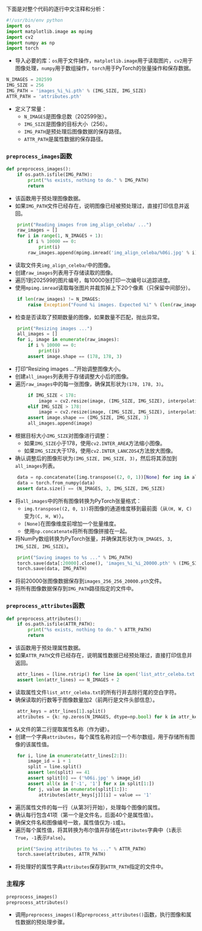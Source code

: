 下面是对整个代码的逐行中文注释和分析：

```python
#!/usr/bin/env python
import os
import matplotlib.image as mpimg
import cv2
import numpy as np
import torch
```

* 导入必要的库：`os`用于文件操作，`matplotlib.image`用于读取图片，`cv2`用于图像处理，`numpy`用于数组操作，`torch`用于PyTorch的张量操作和保存数据。

```python
N_IMAGES = 202599
IMG_SIZE = 256
IMG_PATH = 'images_%i_%i.pth' % (IMG_SIZE, IMG_SIZE)
ATTR_PATH = 'attributes.pth'
```

* 定义了常量：
    * `N_IMAGES`是图像总数（202599张）。
    * `IMG_SIZE`是图像的目标大小（256）。
    * `IMG_PATH`是预处理后图像数据的保存路径。
    * `ATTR_PATH`是属性数据的保存路径。

### `preprocess_images`函数

```python
def preprocess_images():
    if os.path.isfile(IMG_PATH):
        print("%s exists, nothing to do." % IMG_PATH)
        return
```

* 该函数用于预处理图像数据。
* 如果`IMG_PATH`文件已经存在，说明图像已经被预处理过，直接打印信息并返回。

```python
    print("Reading images from img_align_celeba/ ...")
    raw_images = []
    for i in range(1, N_IMAGES + 1):
        if i % 10000 == 0:
            print(i)
        raw_images.append(mpimg.imread('img_align_celeba/%06i.jpg' % i)[20:-20])
```

* 读取文件夹`img_align_celeba/`中的图像。
* 创建`raw_images`列表用于存储读取的图像。
* 遍历1到202599的图片编号，每10000张打印一次编号以追踪进度。
* 使用`mpimg.imread`读取每张图片并裁剪掉上下20个像素（只保留中间部分）。

```python
    if len(raw_images) != N_IMAGES:
        raise Exception("Found %i images. Expected %i" % (len(raw_images), N_IMAGES))
```

* 检查是否读取了预期数量的图像，如果数量不匹配，抛出异常。

```python
    print("Resizing images ...")
    all_images = []
    for i, image in enumerate(raw_images):
        if i % 10000 == 0:
            print(i)
        assert image.shape == (178, 178, 3)
```

* 打印“Resizing images ...”开始调整图像大小。
* 创建`all_images`列表用于存储调整大小后的图像。
* 遍历`raw_images`中的每一张图像，确保其形状为`(178, 178, 3)`。

```python
        if IMG_SIZE < 178:
            image = cv2.resize(image, (IMG_SIZE, IMG_SIZE), interpolation=cv2.INTER_AREA)
        elif IMG_SIZE > 178:
            image = cv2.resize(image, (IMG_SIZE, IMG_SIZE), interpolation=cv2.INTER_LANCZOS4)
        assert image.shape == (IMG_SIZE, IMG_SIZE, 3)
        all_images.append(image)
```

* 根据目标大小`IMG_SIZE`对图像进行调整：
    * 如果`IMG_SIZE`小于178，使用`cv2.INTER_AREA`方法缩小图像。
    * 如果`IMG_SIZE`大于178，使用`cv2.INTER_LANCZOS4`方法放大图像。
* 确认调整后的图像形状为`(IMG_SIZE, IMG_SIZE, 3)`，然后将其添加到`all_images`列表。

```python
    data = np.concatenate([img.transpose((2, 0, 1))[None] for img in all_images], 0)
    data = torch.from_numpy(data)
    assert data.size() == (N_IMAGES, 3, IMG_SIZE, IMG_SIZE)
```

* 将`all_images`中的所有图像转换为PyTorch张量格式：
    * `img.transpose((2, 0, 1))`将图像的通道维度移到最前面（从`(H, W, C)`变为`(C, H, W)`）。
    * `[None]`在图像维度前增加一个批量维度。
    * 使用`np.concatenate`将所有图像拼接在一起。
* 将NumPy数组转换为PyTorch张量，并确保其形状为`(N_IMAGES, 3, IMG_SIZE, IMG_SIZE)`。

```python
    print("Saving images to %s ..." % IMG_PATH)
    torch.save(data[:20000].clone(), 'images_%i_%i_20000.pth' % (IMG_SIZE, IMG_SIZE))
    torch.save(data, IMG_PATH)
```

* 将前20000张图像数据保存到`images_256_256_20000.pth`文件。
* 将所有图像数据保存到`IMG_PATH`路径指定的文件中。

### `preprocess_attributes`函数

```python
def preprocess_attributes():
    if os.path.isfile(ATTR_PATH):
        print("%s exists, nothing to do." % ATTR_PATH)
        return
```

* 该函数用于预处理属性数据。
* 如果`ATTR_PATH`文件已经存在，说明属性数据已经预处理过，直接打印信息并返回。

```python
    attr_lines = [line.rstrip() for line in open('list_attr_celeba.txt', 'r')]
    assert len(attr_lines) == N_IMAGES + 2
```

* 读取属性文件`list_attr_celeba.txt`的所有行并去除行尾的空白字符。
* 确保读取的行数等于图像数量加2（前两行是文件头部信息）。

```python
    attr_keys = attr_lines[1].split()
    attributes = {k: np.zeros(N_IMAGES, dtype=np.bool) for k in attr_keys}
```

* 从文件的第二行提取属性名称（作为键）。
* 创建一个字典`attributes`，每个属性名称对应一个布尔数组，用于存储所有图像的该属性值。

```python
    for i, line in enumerate(attr_lines[2:]):
        image_id = i + 1
        split = line.split()
        assert len(split) == 41
        assert split[0] == ('%06i.jpg' % image_id)
        assert all(x in ['-1', '1'] for x in split[1:])
        for j, value in enumerate(split[1:]):
            attributes[attr_keys[j]][i] = value == '1'
```

* 遍历属性文件的每一行（从第3行开始），处理每个图像的属性。
* 确认每行包含41项（第一个是文件名，后面40个是属性值）。
* 确保文件名和图像编号一致，属性值仅为`-1`或`1`。
* 遍历每个属性值，将其转换为布尔值并存储在`attributes`字典中（`1`表示`True`，`-1`表示`False`）。

```python
    print("Saving attributes to %s ..." % ATTR_PATH)
    torch.save(attributes, ATTR_PATH)
```

* 将处理好的属性字典`attributes`保存到`ATTR_PATH`指定的文件中。

### 主程序

```python
preprocess_images()
preprocess_attributes()
```

* 调用`preprocess_images()`和`preprocess_attributes()`函数，执行图像和属性数据的预处理步骤。